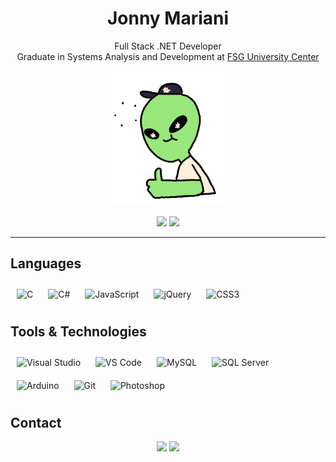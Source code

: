 <h1 align="center">Jonny Mariani</h1>

<p align="center">
    Full Stack .NET Developer<br>
    Graduate in Systems Analysis and Development at
    <a href="https://www.fsg.edu.br/" target="_blank">FSG University Center</a>
</p>

<div align="center">
    <img src="https://github.com/jonnymariani/jonnymariani/blob/main/thumbs-up.gif" width="180px" alt="Thumbs up">
</div>

<p align="center">
  <img src="https://github-readme-stats.vercel.app/api?username=jonnymariani&show_icons=true&theme=dark&hide_title=true" height="150" />
  <img src="https://github-readme-stats.vercel.app/api/top-langs/?username=jonnymariani&layout=compact&theme=dark" height="150" />
</p>

---

## Languages

<p align="left">
  <img src="https://cdn.jsdelivr.net/gh/devicons/devicon/icons/c/c-original.svg" title="C" width="48" style="margin: 10px;" />
  <img src="https://cdn.jsdelivr.net/gh/devicons/devicon/icons/csharp/csharp-original.svg" title="C#" width="48" style="margin: 10px;" />
  <img src="https://cdn.jsdelivr.net/gh/devicons/devicon/icons/javascript/javascript-original.svg" title="JavaScript" width="48" style="margin: 10px;" />
  <img src="https://cdn.jsdelivr.net/gh/devicons/devicon/icons/jquery/jquery-original.svg" title="jQuery" width="48" style="margin: 10px;" />
  <img src="https://cdn.jsdelivr.net/gh/devicons/devicon/icons/css3/css3-original.svg" title="CSS3" width="48" style="margin: 10px;" />
</p>


## Tools & Technologies

<p align="left">
  <img src="https://cdn.jsdelivr.net/gh/devicons/devicon/icons/visualstudio/visualstudio-plain.svg" title="Visual Studio" width="48" style="margin: 10px;" />
  <img src="https://cdn.jsdelivr.net/gh/devicons/devicon/icons/vscode/vscode-original.svg" title="VS Code" width="48" style="margin: 10px;" />
  <img src="https://cdn.jsdelivr.net/gh/devicons/devicon/icons/mysql/mysql-original.svg" title="MySQL" width="48" style="margin: 10px;" />
  <img src="https://cdn.jsdelivr.net/gh/devicons/devicon/icons/microsoftsqlserver/microsoftsqlserver-plain.svg" title="SQL Server" width="48" style="margin: 10px;" />
  <img src="https://cdn.jsdelivr.net/gh/devicons/devicon/icons/arduino/arduino-original.svg" title="Arduino" width="48" style="margin: 10px;" />
  <img src="https://cdn.jsdelivr.net/gh/devicons/devicon/icons/git/git-original.svg" title="Git" width="48" style="margin: 10px;" />
  <img src="https://cdn.jsdelivr.net/gh/devicons/devicon/icons/photoshop/photoshop-plain.svg" title="Photoshop" width="48" style="margin: 10px;" />
</p>



## Contact

<div align="center">
  <a href="https://discordapp.com/users/jonny_7k" target="_blank">
    <img src="https://img.shields.io/badge/Discord-23272A?style=for-the-badge&logo=discord&logoColor=white" />
  </a>&#8203; <a href="mailto:jonnymariani@hotmail.com" target="_blank">
    <img src="https://img.shields.io/badge/Email-D14836?style=for-the-badge&logo=gmail&logoColor=white" />
</div>

